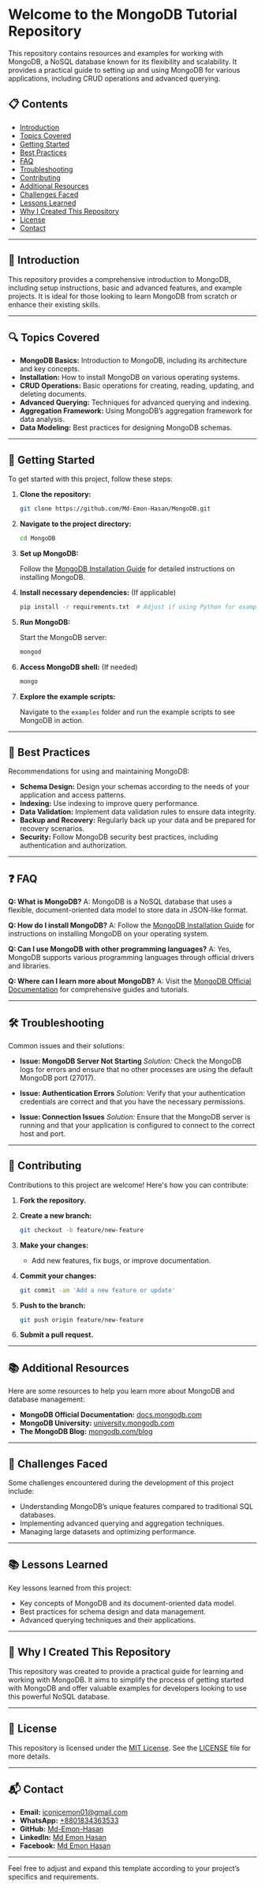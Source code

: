 # Welcome to the **MongoDB Tutorial** Repository

This repository contains resources and examples for working with MongoDB, a NoSQL database known for its flexibility and scalability. It provides a practical guide to setting up and using MongoDB for various applications, including CRUD operations and advanced querying.

## 📋 Contents

- [Introduction](#introduction)
- [Topics Covered](#topics-covered)
- [Getting Started](#getting-started)
- [Best Practices](#best-practices)
- [FAQ](#faq)
- [Troubleshooting](#troubleshooting)
- [Contributing](#contributing)
- [Additional Resources](#additional-resources)
- [Challenges Faced](#challenges-faced)
- [Lessons Learned](#lessons-learned)
- [Why I Created This Repository](#why-i-created-this-repository)
- [License](#license)
- [Contact](#contact)

---

## 📖 Introduction

This repository provides a comprehensive introduction to MongoDB, including setup instructions, basic and advanced features, and example projects. It is ideal for those looking to learn MongoDB from scratch or enhance their existing skills.

---

## 🔍 Topics Covered

- **MongoDB Basics:** Introduction to MongoDB, including its architecture and key concepts.
- **Installation:** How to install MongoDB on various operating systems.
- **CRUD Operations:** Basic operations for creating, reading, updating, and deleting documents.
- **Advanced Querying:** Techniques for advanced querying and indexing.
- **Aggregation Framework:** Using MongoDB’s aggregation framework for data analysis.
- **Data Modeling:** Best practices for designing MongoDB schemas.

---

## 🚀 Getting Started

To get started with this project, follow these steps:

1. **Clone the repository:**

   ```bash
   git clone https://github.com/Md-Emon-Hasan/MongoDB.git
   ```

2. **Navigate to the project directory:**

   ```bash
   cd MongoDB
   ```

3. **Set up MongoDB:**

   Follow the [MongoDB Installation Guide](https://docs.mongodb.com/manual/installation/) for detailed instructions on installing MongoDB.

4. **Install necessary dependencies:** (If applicable)

   ```bash
   pip install -r requirements.txt  # Adjust if using Python for example scripts
   ```

5. **Run MongoDB:**

   Start the MongoDB server:

   ```bash
   mongod
   ```

6. **Access MongoDB shell:** (If needed)

   ```bash
   mongo
   ```

7. **Explore the example scripts:** 

   Navigate to the `examples` folder and run the example scripts to see MongoDB in action.

---

## 🌟 Best Practices

Recommendations for using and maintaining MongoDB:

- **Schema Design:** Design your schemas according to the needs of your application and access patterns.
- **Indexing:** Use indexing to improve query performance.
- **Data Validation:** Implement data validation rules to ensure data integrity.
- **Backup and Recovery:** Regularly back up your data and be prepared for recovery scenarios.
- **Security:** Follow MongoDB security best practices, including authentication and authorization.

---

## ❓ FAQ

**Q: What is MongoDB?**
A: MongoDB is a NoSQL database that uses a flexible, document-oriented data model to store data in JSON-like format.

**Q: How do I install MongoDB?**
A: Follow the [MongoDB Installation Guide](https://docs.mongodb.com/manual/installation/) for instructions on installing MongoDB on your operating system.

**Q: Can I use MongoDB with other programming languages?**
A: Yes, MongoDB supports various programming languages through official drivers and libraries.

**Q: Where can I learn more about MongoDB?**
A: Visit the [MongoDB Official Documentation](https://docs.mongodb.com/) for comprehensive guides and tutorials.

---

## 🛠️ Troubleshooting

Common issues and their solutions:

- **Issue: MongoDB Server Not Starting**
  *Solution:* Check the MongoDB logs for errors and ensure that no other processes are using the default MongoDB port (27017).

- **Issue: Authentication Errors**
  *Solution:* Verify that your authentication credentials are correct and that you have the necessary permissions.

- **Issue: Connection Issues**
  *Solution:* Ensure that the MongoDB server is running and that your application is configured to connect to the correct host and port.

---

## 🤝 Contributing

Contributions to this project are welcome! Here's how you can contribute:

1. **Fork the repository.**
2. **Create a new branch:**

   ```bash
   git checkout -b feature/new-feature
   ```

3. **Make your changes:**

   - Add new features, fix bugs, or improve documentation.

4. **Commit your changes:**

   ```bash
   git commit -am 'Add a new feature or update'
   ```

5. **Push to the branch:**

   ```bash
   git push origin feature/new-feature
   ```

6. **Submit a pull request.**

---

## 📚 Additional Resources

Here are some resources to help you learn more about MongoDB and database management:

- **MongoDB Official Documentation:** [docs.mongodb.com](https://docs.mongodb.com/)
- **MongoDB University:** [university.mongodb.com](https://university.mongodb.com/)
- **The MongoDB Blog:** [mongodb.com/blog](https://www.mongodb.com/blog)

---

## 💪 Challenges Faced

Some challenges encountered during the development of this project include:

- Understanding MongoDB’s unique features compared to traditional SQL databases.
- Implementing advanced querying and aggregation techniques.
- Managing large datasets and optimizing performance.

---

## 📚 Lessons Learned

Key lessons learned from this project:

- Key concepts of MongoDB and its document-oriented data model.
- Best practices for schema design and data management.
- Advanced querying techniques and their applications.

---

## 🌟 Why I Created This Repository

This repository was created to provide a practical guide for learning and working with MongoDB. It aims to simplify the process of getting started with MongoDB and offer valuable examples for developers looking to use this powerful NoSQL database.

---

## 📝 License

This repository is licensed under the [MIT License](https://opensource.org/licenses/MIT). See the [LICENSE](LICENSE) file for more details.

---

## 📬 Contact

- **Email:** [iconicemon01@gmail.com](mailto:iconicemon01@gmail.com)
- **WhatsApp:** [+8801834363533](https://wa.me/8801834363533)
- **GitHub:** [Md-Emon-Hasan](https://github.com/Md-Emon-Hasan)
- **LinkedIn:** [Md Emon Hasan](https://www.linkedin.com/in/md-emon-hasan)
- **Facebook:** [Md Emon Hasan](https://www.facebook.com/mdemon.hasan2001/)

---

Feel free to adjust and expand this template according to your project’s specifics and requirements.
